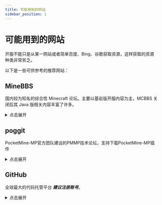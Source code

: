 ```yaml
---
title: 可能用到的网站
sidebar_position: 1
---
```


# 可能用到的网站

开服不能只是从某一网站或者简单百度、Bing、谷歌获取资源，这样获取的资源种类非常贫乏。

以下是一些可供参考的推荐网站：

## MineBBS

国内较为知名的综合性 Minecraft 论坛。主要以基岩版开服内容为主，MCBBS 关闭后其 Java 版相关内容丰富了许多。

<details>
  <summary>点击展开</summary>

  <div style={{textAlign: 'center'}}>
    <a href="https://www.minebbs.com/">
      <img
        src="https://www.minebbs.com/data/assets/logo/mb-logo-blue-1x.png"
        style={{width: '100px'}}
        alt="MineBBS"
      /><br /><b>MineBBS</b>
    </a>
  </div>

插件板块：https://www.minebbs.com/resources/categories/qitabe.38/

同时，本教程在 MineBBS 也有搬运贴：https://www.minebbs.com/threads/nitwikit-geyser.26356/

</details>

## poggit

PocketMine-MP官方团队建设的PMMP技术论坛，支持下载PocketMine-MP插件

<details>
  <summary>点击展开</summary>

  <div style={{textAlign: 'center'}}>
    <a href="https://poggit.pmmp.io/">
      <img
        src="https://poggit.pmmp.io/res/poggit-icon.png"
        style={{width: '100px'}}
        alt="poggit"
      /><br /><b>poggit</b>
    </a>
  </div>

插件板块：https://www.minebbs.com/resources/categories/qitabe.39/

</details>

## GitHub

全球最大的代码托管平台 **_建议注册账号_**。

<details>
  <summary>点击展开</summary>

  <div style={{textAlign: 'center'}}>
    <a href="https://github.com">
      <img
        src="https://logos-world.net/wp-content/uploads/2020/11/GitHub-Symbol.png"
        style={{width: '100px'}}
        alt="GitHub"
      /><br /><b>GitHub</b>
    </a>
  </div>

全球最大的社交编程及代码托管网站。

许多开发者会把自己编写的插件发到 GitHub。

虽然不登录账号不影响你浏览仓库和下载 Release 等。

但是登录后可以给作者发 Issues 来报告问题，提交新需求/建议，还可以下载 Actions 中的文件。

<details>
  <summary>注册问题</summary>

[在 GitHub 上创建帐户](https://docs.github.com/zh/get-started/start-your-journey/creating-an-account-on-github)

</details>

<details>
  <summary>连不上怎么办</summary>

这是由于 GitHub 是开放的外国网站，网站上时不时会有一些不能在此讨论的内容，所以运营商会刻意地屏蔽这个网站，在很多时候都不能正常访问。具体的表现如下：[只要Github域名指向任意IP，该IP的443端口就会超时3分钟](https://blog.csdn.net/weixin_43659597/article/details/118882176)。

有以下几种解决办法：

1. 魔法
2. [改hosts](https://www.cnblogs.com/eudaimonia/p/16001981.html#1034247326)
3. [Watt Toolkit](https://steampp.net/)：下载安装完成后，在左侧侧边栏切换到**网络加速**，点击**平台加速(免费)**，往下翻勾上GitHub，然后点击**一键加速**，随后就可以正常访问GitHub了
<!--[点击此处](https://cn.bing.com/search?q=%E8%BF%9E%E4%B8%8D%E4%B8%8AGitHub%E6%80%8E%E4%B9%88%E5%8A%9E)-->

</details>

<details>
  <summary>下载太慢怎么办</summary>

使用魔法或者用加速地址：

https://gitmirror.com/files.html

https://moeyy.cn/gh-proxy

https://ghps.cc/

</details>

GitHub 汉化插件：https://github.com/maboloshi/github-chinese

地址：https://github.com

</details>
